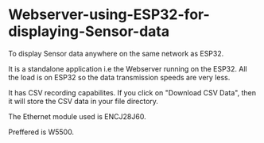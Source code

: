 # Webserver-using-ESP32-for-displaying-Sensor-data
To display Sensor data anywhere on the same network as ESP32.

It is a standalone application i.e the Webserver running on the ESP32.
All the load is on ESP32 so the data transmission speeds are very less.

It has CSV recording capabilites. If you click on "Download CSV Data", then it will store the CSV data in your file directory.

The Ethernet module used is ENCJ28J60.

Preffered is W5500.


